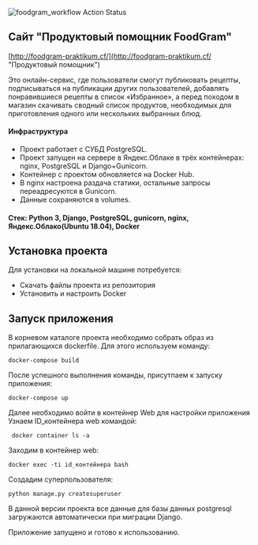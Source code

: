 ![foodgram_workflow Action Status](https://github.com/DariaKalinichenko/foodgram-project/workflows/foodgram_workflow/badge.svg)

## Сайт "Продуктовый помощник FoodGram"


[http://foodgram-praktikum.cf/](http://foodgram-praktikum.cf/ "Продуктовый помощник")

Это онлайн-сервис, где пользователи смогут публиковать рецепты, подписываться на публикации других пользователей, добавлять понравившиеся рецепты в список «Избранное», а перед походом в магазин скачивать сводный список продуктов, необходимых для приготовления одного или нескольких выбранных блюд.

#### Инфраструктура
* Проект работает с СУБД PostgreSQL.
* Проект запущен на сервере в Яндекс.Облаке в трёх контейнерах: nginx, PostgreSQL и Django+Gunicorn.
* Контейнер с проектом обновляется на Docker Hub.
* В nginx настроена раздача статики, остальные запросы переадресуются в Gunicorn.
* Данные сохраняются в volumes.

#### Стек: Python 3, Django, PostgreSQL, gunicorn, nginx, Яндекс.Облако(Ubuntu 18.04), Docker

## Установка проекта
Для установки на локальной машине потребуется:
* Скачать файлы проекта из репозитория
* Установить и настроить Docker

## Запуск приложения
В корневом каталоге проекта необходимо собрать образ из прилагающихся dockerfile.
Для этого используем команду:
````
docker-compose build
````
После успешного выполнения команды, присутпаем к запуску приложения:
````
docker-compose up
````
Далее необходимо войти в контейнер Web для настройки приложения
Узнаем ID_контейнера web командой:
````
 docker container ls -a
````
Заходим в контейнер web:
````
docker exec -ti id_контейнера bash
````

Создадим суперпользователя:
````
python manage.py createsuperuser
````

В данной версии проекта все данные для базы данных postgresql загружаются автоматически при миграции Django.

Приложение запущено и готово к использованию.
